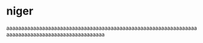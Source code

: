 # niger
aaaaaaaaaaaaaaaaaaaaaaaaaaaaaaaaaaaaaaaaaaaaaaaaaaaaaaaaaaaaaaaaaaaaaaaaaaaaaaaaaaaaaaaaaaaaaaaaa
